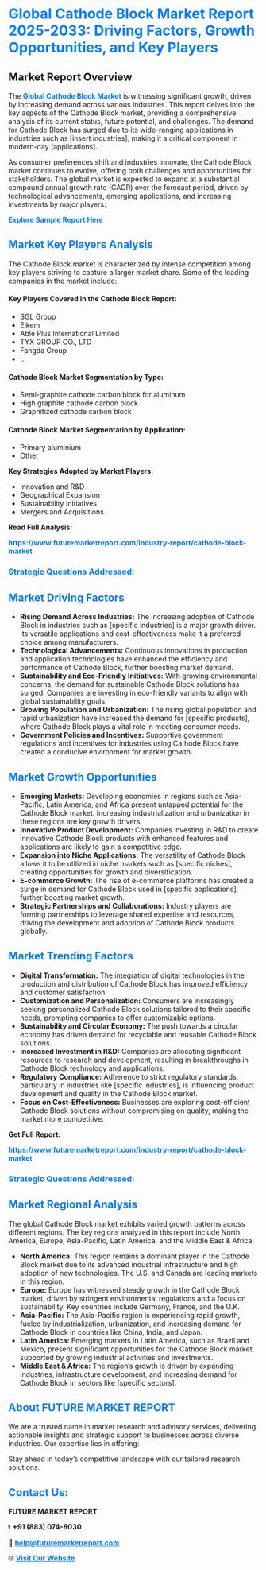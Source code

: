 <h1 style="color: #007BFF;">Global Cathode Block Market Report 2025-2033: Driving Factors, Growth Opportunities, and Key Players</h1>

<section id="overview">
<h2>Market Report Overview</h2>
<p>The <a href="https://www.futuremarketreport.com/industry-report/cathode-block-market" style="color: #007BFF; text-decoration: none;"><strong>Global Cathode Block Market</strong></a> is witnessing significant growth, driven by increasing demand across various industries. This report delves into the key aspects of the Cathode Block market, providing a comprehensive analysis of its current status, future potential, and challenges. The demand for Cathode Block has surged due to its wide-ranging applications in industries such as [insert industries], making it a critical component in modern-day [applications].</p>
<p>As consumer preferences shift and industries innovate, the Cathode Block market continues to evolve, offering both challenges and opportunities for stakeholders. The global market is expected to expand at a substantial compound annual growth rate (CAGR) over the forecast period, driven by technological advancements, emerging applications, and increasing investments by major players.</p>
</section>

<section id="overview">
<p><a href="https://www.futuremarketreport.com/request-sample/reportId=102557" style="color: #007BFF; text-decoration: none;"><strong>Explore Sample Report Here</strong></a></p>
</section>

<section id="key-players">
<h2 style="color: #007BFF;">Market Key Players Analysis</h2>
<p>The Cathode Block market is characterized by intense competition among key players striving to capture a larger market share. Some of the leading companies in the market include:</p>
<h4>Key Players Covered in the Cathode Block Report:</h4>
<ul><li>SGL Group</li><li>Elkem</li><li>Able Plus International Limited</li><li>TYX GROUP CO., LTD</li><li>Fangda Group</li><li>...</li></ul>
<h4>Cathode Block Market Segmentation by Type:</h4>
<ul><li>Semi-graphite cathode carbon block for aluminum</li><li>High graphite cathode carbon block</li><li>Graphitized cathode carbon block</li></ul>

<h4>Cathode Block Market Segmentation by Application:</h4>
<ul><li>Primary aluminium</li><li>Other</li></ul>
<p><strong>Key Strategies Adopted by Market Players:</strong></p>
<ul>
<li>Innovation and R&D</li>
<li>Geographical Expansion</li>
<li>Sustainability Initiatives</li>
<li>Mergers and Acquisitions</li>
</ul>
</section>

<section>
<p><strong>Read Full Analysis: </strong></p><a href="https://www.futuremarketreport.com/industry-report/cathode-block-market" style="color: #007BFF; text-decoration: none;"><strong>https://www.futuremarketreport.com/industry-report/cathode-block-market</strong></a>
<h3 style="color: #007BFF;">Strategic Questions Addressed:</h3>
</section>

<section id="driving-factors">
<h2 style="color: #007BFF;">Market Driving Factors</h2>
<ul>
<li><strong>Rising Demand Across Industries:</strong> The increasing adoption of Cathode Block in industries such as [specific industries] is a major growth driver. Its versatile applications and cost-effectiveness make it a preferred choice among manufacturers.</li>
<li><strong>Technological Advancements:</strong> Continuous innovations in production and application technologies have enhanced the efficiency and performance of Cathode Block, further boosting market demand.</li>
<li><strong>Sustainability and Eco-Friendly Initiatives:</strong> With growing environmental concerns, the demand for sustainable Cathode Block solutions has surged. Companies are investing in eco-friendly variants to align with global sustainability goals.</li>
<li><strong>Growing Population and Urbanization:</strong> The rising global population and rapid urbanization have increased the demand for [specific products], where Cathode Block plays a vital role in meeting consumer needs.</li>
<li><strong>Government Policies and Incentives:</strong> Supportive government regulations and incentives for industries using Cathode Block have created a conducive environment for market growth.</li>
</ul>
</section>

<section id="growth-opportunities">
<h2 style="color: #007BFF;">Market Growth Opportunities</h2>
<ul>
<li><strong>Emerging Markets:</strong> Developing economies in regions such as Asia-Pacific, Latin America, and Africa present untapped potential for the Cathode Block market. Increasing industrialization and urbanization in these regions are key growth drivers.</li>
<li><strong>Innovative Product Development:</strong> Companies investing in R&D to create innovative Cathode Block products with enhanced features and applications are likely to gain a competitive edge.</li>
<li><strong>Expansion into Niche Applications:</strong> The versatility of Cathode Block allows it to be utilized in niche markets such as [specific niches], creating opportunities for growth and diversification.</li>
<li><strong>E-commerce Growth:</strong> The rise of e-commerce platforms has created a surge in demand for Cathode Block used in [specific applications], further boosting market growth.</li>
<li><strong>Strategic Partnerships and Collaborations:</strong> Industry players are forming partnerships to leverage shared expertise and resources, driving the development and adoption of Cathode Block products globally.</li>
</ul>
</section>

<section id="trending-factors">
<h2 style="color: #007BFF;">Market Trending Factors</h2>
<ul>
<li><strong>Digital Transformation:</strong> The integration of digital technologies in the production and distribution of Cathode Block has improved efficiency and customer satisfaction.</li>
<li><strong>Customization and Personalization:</strong> Consumers are increasingly seeking personalized Cathode Block solutions tailored to their specific needs, prompting companies to offer customizable options.</li>
<li><strong>Sustainability and Circular Economy:</strong> The push towards a circular economy has driven demand for recyclable and reusable Cathode Block solutions.</li>
<li><strong>Increased Investment in R&D:</strong> Companies are allocating significant resources to research and development, resulting in breakthroughs in Cathode Block technology and applications.</li>
<li><strong>Regulatory Compliance:</strong> Adherence to strict regulatory standards, particularly in industries like [specific industries], is influencing product development and quality in the Cathode Block market.</li>
<li><strong>Focus on Cost-Effectiveness:</strong> Businesses are exploring cost-efficient Cathode Block solutions without compromising on quality, making the market more competitive.</li>
</ul>
</section>

<section>
<p><strong>Get Full Report: </strong></p><a href="https://www.futuremarketreport.com/industry-report/cathode-block-market" style="color: #007BFF; text-decoration: none;"><strong>https://www.futuremarketreport.com/industry-report/cathode-block-market</strong></a>
<h3 style="color: #007BFF;">Strategic Questions Addressed:</h3>
</section>


<section id="regional-analysis">
<h2 style="color: #007BFF;">Market Regional Analysis</h2>
<p>The global Cathode Block market exhibits varied growth patterns across different regions. The key regions analyzed in this report include North America, Europe, Asia-Pacific, Latin America, and the Middle East & Africa:</p>
<ul>
<li><strong>North America:</strong> This region remains a dominant player in the Cathode Block market due to its advanced industrial infrastructure and high adoption of new technologies. The U.S. and Canada are leading markets in this region.</li>
<li><strong>Europe:</strong> Europe has witnessed steady growth in the Cathode Block market, driven by stringent environmental regulations and a focus on sustainability. Key countries include Germany, France, and the U.K.</li>
<li><strong>Asia-Pacific:</strong> The Asia-Pacific region is experiencing rapid growth, fueled by industrialization, urbanization, and increasing demand for Cathode Block in countries like China, India, and Japan.</li>
<li><strong>Latin America:</strong> Emerging markets in Latin America, such as Brazil and Mexico, present significant opportunities for the Cathode Block market, supported by growing industrial activities and investments.</li>
<li><strong>Middle East & Africa:</strong> The region’s growth is driven by expanding industries, infrastructure development, and increasing demand for Cathode Block in sectors like [specific sectors].</li>
</ul>
</section>

<footer>
<h2 style="color: #007BFF;">About FUTURE MARKET REPORT</h2>
<p>We are a trusted name in market research and advisory services, delivering actionable insights and strategic support to businesses across diverse industries. Our expertise lies in offering:</p>

<p>Stay ahead in today’s competitive landscape with our tailored research solutions.</p>

<h2 style="color: #007BFF;">Contact Us:</h2>
<p><strong>FUTURE MARKET REPORT</strong></p>
<p>📞 <strong>+91 (883) 074-8030</strong></p>
<p>📧 <strong><a href="mailto:help@futuremarketreport.com" style="color: #007BFF;">help@futuremarketreport.com</a></strong></p>
<p>🌐 <strong><a href="https://www.futuremarketreport.com/" style="color: #007BFF;">Visit Our Website</a></strong></p>
</footer>
